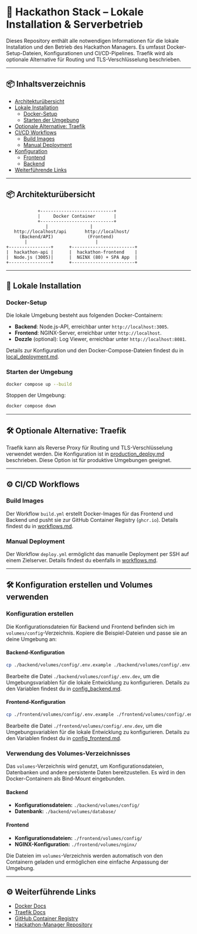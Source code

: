 # 🧩 Hackathon Stack – Lokale Installation & Serverbetrieb

Dieses Repository enthält alle notwendigen Informationen für die lokale Installation und den Betrieb des Hackathon Managers. Es umfasst Docker-Setup-Dateien, Konfigurationen und CI/CD-Pipelines. Traefik wird als optionale Alternative für Routing und TLS-Verschlüsselung beschrieben.

---

## 📦 Inhaltsverzeichnis

- [Architekturübersicht](#architekturübersicht)
- [Lokale Installation](#lokale-installation)
  - [Docker-Setup](#docker-setup)
  - [Starten der Umgebung](#starten-der-umgebung)
- [Optionale Alternative: Traefik](#optionale-alternative-traefik)
- [CI/CD Workflows](#cicd-workflows)
  - [Build Images](#build-images)
  - [Manual Deployment](#manual-deployment)
- [Konfiguration](#konfiguration)
  - [Frontend](#frontend-konfiguration)
  - [Backend](#backend-konfiguration)
- [Weiterführende Links](#weiterführende-links)

---

## 📦 Architekturübersicht

```text
            +----------------------------+
            |     Docker Container       |
            +----------------------------+
               |                |
   http://localhost/api       http://localhost/
     (Backend/API)             (Frontend)
       |                          |
+----------------+      +------------------------+
|  hackathon-api |      |  hackathon-frontend    |
|  Node.js (3005)|      |  NGINX (80) + SPA App  |
+----------------+      +------------------------+
```

---

## 🚀 Lokale Installation

### Docker-Setup

Die lokale Umgebung besteht aus folgenden Docker-Containern:

- **Backend**: Node.js-API, erreichbar unter `http://localhost:3005`.
- **Frontend**: NGINX-Server, erreichbar unter `http://localhost`.
- **Dozzle** (optional): Log Viewer, erreichbar unter `http://localhost:8081`.

Details zur Konfiguration und den Docker-Compose-Dateien findest du in [local_deployment.md](./docs/local_deployment.md).

### Starten der Umgebung

```bash
docker compose up --build
```

Stoppen der Umgebung:

```bash
docker compose down
```

---

## 🛠️ Optionale Alternative: Traefik

Traefik kann als Reverse Proxy für Routing und TLS-Verschlüsselung verwendet werden. Die Konfiguration ist in [production_deploy.md](./docs/production_deploy.md) beschrieben. Diese Option ist für produktive Umgebungen geeignet.

---

## ⚙️ CI/CD Workflows

### Build Images

Der Workflow `build.yml` erstellt Docker-Images für das Frontend und Backend und pusht sie zur GitHub Container Registry (`ghcr.io`). Details findest du in [workflows.md](./docs/workflows.md).

### Manual Deployment

Der Workflow `deploy.yml` ermöglicht das manuelle Deployment per SSH auf einem Zielserver. Details findest du ebenfalls in [workflows.md](./docs/workflows.md).

---

## 🛠️ Konfiguration erstellen und Volumes verwenden

### Konfiguration erstellen

Die Konfigurationsdateien für Backend und Frontend befinden sich im `volumes/config`-Verzeichnis. Kopiere die Beispiel-Dateien und passe sie an deine Umgebung an:

#### Backend-Konfiguration
```bash
cp ./backend/volumes/config/.env.example ./backend/volumes/config/.env.dev
```
Bearbeite die Datei `./backend/volumes/config/.env.dev`, um die Umgebungsvariablen für die lokale Entwicklung zu konfigurieren. Details zu den Variablen findest du in [config_backend.md](./docs/config_backend.md).

#### Frontend-Konfiguration
```bash
cp ./frontend/volumes/config/.env.example ./frontend/volumes/config/.env.dev
```
Bearbeite die Datei `./frontend/volumes/config/.env.dev`, um die Umgebungsvariablen für die lokale Entwicklung zu konfigurieren. Details zu den Variablen findest du in [config_frontend.md](./docs/config_frontend.md).

### Verwendung des Volumes-Verzeichnisses

Das `volumes`-Verzeichnis wird genutzt, um Konfigurationsdateien, Datenbanken und andere persistente Daten bereitzustellen. Es wird in den Docker-Containern als Bind-Mount eingebunden.

#### Backend
- **Konfigurationsdateien:** `./backend/volumes/config/`
- **Datenbank:** `./backend/volumes/database/`

#### Frontend
- **Konfigurationsdateien:** `./frontend/volumes/config/`
- **NGINX-Konfiguration:** `./frontend/volumes/nginx/`

Die Dateien im `volumes`-Verzeichnis werden automatisch von den Containern geladen und ermöglichen eine einfache Anpassung der Umgebung.

---

## ⚙️ Weiterführende Links

- [Docker Docs](https://docs.docker.com/)
- [Traefik Docs](https://doc.traefik.io/traefik/)
- [GitHub Container Registry](https://docs.github.com/en/packages/working-with-a-github-packages-registry)
- [Hackathon-Manager Repository](https://github.com/jenszech/hackathon-manager)